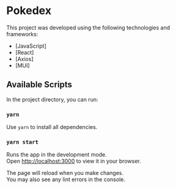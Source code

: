 # Pokedex

This project was developed using the following technologies and frameworks:

- [JavaScript]
- [React]
- [Axios]
- [MUI]

## Available Scripts

In the project directory, you can run:

### `yarn`

Use `yarn` to install all dependencies.

### `yarn start`

Runs the app in the development mode.\
Open [http://localhost:3000](http://localhost:3000) to view it in your browser.

The page will reload when you make changes.\
You may also see any lint errors in the console.
